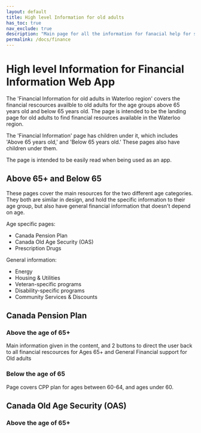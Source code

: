 ```yaml
---
layout: default
title: High level Information for old adults
has_toc: true
nav_exclude: true
description: "Main page for all the information for fanacial help for seniors in the Waterloo region"
permalink: /docs/finance
---
```


# High level Information for Financial Information Web App

The 'Financial Information for old adults in Waterloo region' covers the financial rescources availble to old adults for the age groups above 65 years old and below 65 years old. The page is intended to be the landing page for old adults to find financial resources available in the Waterloo region.

The 'Financial Information' page has children under it, which includes 'Above 65 years old,' and 'Below 65 years old.' These pages also have children under them. 

The page is intended to be easily read when being used as an app.

## Above 65+ and Below 65

These pages cover the main resources for the two different age categories. They both are similar in design, and hold the specific information to their age group, but also have general financial information that doesn't depend on age. 

Age specific pages: 
- Canada Pension Plan
- Canada Old Age Security (OAS)
- Prescription Drugs

General information:
- Energy
- Housing & Utilities
- Veteran-specific programs
- Disability-specific programs
- Community Services & Discounts

## Canada Pension Plan

### Above the age of 65+

Main information given in the content, and 2 buttons to direct the user back to all financial rescources for Ages 65+ and General Financial support for Old adults

### Below the age of 65

Page covers CPP plan for ages between 60-64, and ages under 60. 

## Canada Old Age Security (OAS)

### Above the age of 65+





